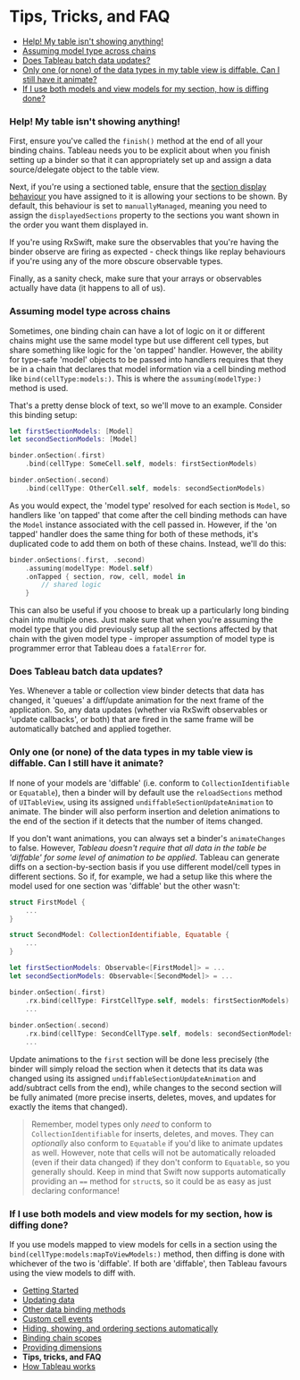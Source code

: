 #  Tips, Tricks, and FAQ

- [Help! My table isn't showing anything!](#no-show)
- [Assuming model type across chains](#splitting-binding)
- [Does Tableau batch data updates?](#update-batching)
- [Only one (or none) of the data types in my table view is diffable. Can I still have it animate?](#partial-diffing)
- [If I use both models and view models for my section, how is diffing done?](#viewmodel-model-diffing)

<h3 name="no-show">
Help! My table isn't showing anything!
</h3>

First, ensure you've called the `finish()` method at the end of all your binding chains. Tableau needs you to be explicit about when you
finish setting up a binder so that it can appropriately set up and assign a data source/delegate object to the table view.

Next, if you're using a sectioned table, ensure that the [section display behaviour](4-SectionDisplayBehaviour.md) you have assigned to it is 
allowing your sections to be shown. By default, this behaviour is set to `manuallyManaged`, meaning you need to assign the 
`displayedSections` property to the sections you want shown in the order you want them displayed in.

If you're using RxSwift, make sure the observables that you're having the binder observe are firing as expected - check things like replay 
behaviours if you're using any of the more obscure observable types.

Finally, as a sanity check, make sure that your arrays or observables actually have data (it happens to all of us).

<h3 name="splitting-binding">
Assuming model type across chains
</h3>

Sometimes, one binding chain can have a lot of logic on it or different chains might use the same model type but use different cell types, but 
share something like logic for the 'on tapped' handler. However, the ability for type-safe 'model' objects to be passed into handlers requires
that they be in a chain that declares that model information via a cell binding method like `bind(cellType:models:)`. This is where the 
`assuming(modelType:)` method is used.

That's a pretty dense block of text, so we'll move to an example. Consider this binding setup:

```swift
let firstSectionModels: [Model]
let secondSectionModels: [Model]

binder.onSection(.first)
    .bind(cellType: SomeCell.self, models: firstSectionModels)

binder.onSection(.second)
    .bind(cellType: OtherCell.self, models: secondSectionModels)
```

As you would expect, the 'model type' resolved for each section is `Model`, so handlers like 'on tapped' that come after the cell binding 
methods can have the `Model` instance associated with the cell passed in. However, if the 'on tapped' handler does the same thing for both
of these methods, it's duplicated code to add them on both of these chains. Instead, we'll do this:

```swift
binder.onSections(.first, .second)
    .assuming(modelType: Model.self)
    .onTapped { section, row, cell, model in
        // shared logic
    }
```

This can also be useful if you choose to break up a particularly long binding chain into multiple ones. Just make sure that when you're 
assuming the model type that you did previously setup all the sections affected by that chain with the given model type - improper assumption
of model type is programmer error that Tableau does a `fatalError` for.


<h3 name="update-batching">
Does Tableau batch data updates?
</h3>

Yes. Whenever a table or collection view binder detects that data has changed, it 'queues' a diff/update animation for the next frame of the
application. So, any data updates (whether via RxSwift observables or 'update callbacks', or both) that are fired in the same frame will be
automatically batched and applied together.

<h3 name="partial-diffing">
Only one (or none) of the data types in my table view is diffable. Can I still have it animate?
</h3>

If none of your models are 'diffable' (i.e. conform to `CollectionIdentifiable` or `Equatable`), then a binder will by default use the
`reloadSections` method of `UITableView`, using its assigned `undiffableSectionUpdateAnimation` to animate. The binder will
also perform insertion and deletion animations to the end of the section if it detects that the number of items changed.

If you don't want animations, you can always set a binder's `animateChanges` to false. However, *Tableau doesn't require that all data in the 
table be 'diffable' for some level of animation to be applied*. Tableau can generate diffs on a section-by-section basis if you use different 
model/cell types in different sections. So if, for example, we had a setup like this where the model used for one section was 'diffable' but the 
other wasn't:

```swift
struct FirstModel {
    ...
}

struct SecondModel: CollectionIdentifiable, Equatable {
    ...
}

let firstSectionModels: Observable<[FirstModel]> = ...
let secondSectionModels: Observable<[SecondModel]> = ...

binder.onSection(.first)
    .rx.bind(cellType: FirstCellType.self, models: firstSectionModels)
    ...
    
binder.onSection(.second)
    .rx.bind(cellType: SecondCellType.self, models: secondSectionModels)
    ...
```

Update animations to the `first` section will be done less precisely  (the binder will simply reload the section when it detects that its data was
changed using its assigned `undiffableSectionUpdateAnimation` and add/subtract cells from the end), while changes to the second 
section will be fully animated (more precise inserts, deletes, moves, and updates for exactly the items that changed).

> Remember, model types only *need* to conform to `CollectionIdentifiable` for inserts, deletes, and moves. They can *optionally* also
conform to `Equatable` if you'd like to animate updates as well. However, note that cells will not be automatically reloaded (even if their data
changed) if they don't conform to `Equatable`, so you generally should. Keep in mind that Swift now supports automatically providing an `==`
method for `struct`s, so it could be as easy as just declaring conformance!

<h3 name="viewmodel-model-diffing">
If I use both models and view models for my section, how is diffing done?
</h3>

If you use models mapped to view models for cells in a section using the `bind(cellType:models:mapToViewModels:)` method,
then diffing is done with whichever of the two is 'diffable'. If both are 'diffable', then Tableau favours using the view models to diff with.

- [Getting Started](1-GettingStarted.md)
- [Updating data](2-UpdatingData.md)
- [Other data binding methods](3-DataBindingMethods.md)
- [Custom cell events](4-CustomCellEvents.md)
- [Hiding, showing, and ordering sections automatically](5-SectionDisplayBehaviour.md)
- [Binding chain scopes](6-AdvancedBindingChains.md)
- [Providing dimensions](7-ProvidingDimensions.md)
- **Tips, tricks, and FAQ**
- [How Tableau works](9-HowItWorks.md)
